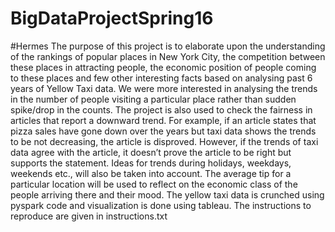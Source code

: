 # BigDataProjectSpring16
#Hermes
The purpose of this project is to elaborate upon the understanding of the rankings of popular places in New York City, the competition between these places in attracting people, the economic position of people coming to these places and few other interesting facts based on analysing past 6 years of Yellow Taxi data. We were more interested in analysing the trends in the number of people visiting a particular place rather than sudden spike/drop in the counts. The project is also used to check the fairness in articles that report a downward trend. For example, if an article states that pizza sales have gone down over the years but taxi data shows the trends to be not decreasing, the article is disproved. However, if the trends of taxi data agree with the article, it doesn’t prove the article to be right but supports the statement. Ideas for trends during holidays, weekdays, weekends etc., will also be taken into account. The average tip for a particular location will be used to reflect on the economic class of the people arriving there and their mood.
The yellow taxi data is crunched using pyspark code and visualization is done using tableau.
The instructions to reproduce are given in instructions.txt
